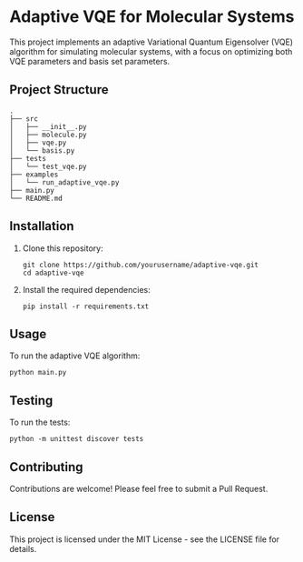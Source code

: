 # Adaptive VQE for Molecular Systems

This project implements an adaptive Variational Quantum Eigensolver (VQE) algorithm for simulating molecular systems, with a focus on optimizing both VQE parameters and basis set parameters.

## Project Structure

```
.
├── src
│   ├── __init__.py
│   ├── molecule.py
│   ├── vqe.py
│   └── basis.py
├── tests
│   └── test_vqe.py
├── examples
│   └── run_adaptive_vqe.py
├── main.py
└── README.md
```

## Installation

1. Clone this repository:
   ```
   git clone https://github.com/yourusername/adaptive-vqe.git
   cd adaptive-vqe
   ```

2. Install the required dependencies:
   ```
   pip install -r requirements.txt
   ```

## Usage

To run the adaptive VQE algorithm:

```
python main.py
```

## Testing

To run the tests:

```
python -m unittest discover tests
```

## Contributing

Contributions are welcome! Please feel free to submit a Pull Request.

## License

This project is licensed under the MIT License - see the LICENSE file for details.
